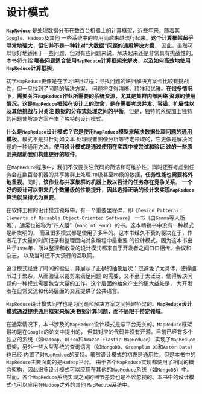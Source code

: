 设计模式
====================================================================
**`MapReduce`** 是处理数据分布在数百台机器上的计算框架，近些年来，随着其`Google`、`Hadoop`及其他
一些系统中的应用而越来越流行起来。**这个计算框架超乎寻常地强大，但它并不是一种针对“大数据”问题的通用解决方案**，
因此，虽然可以很好地适用于一些问题，但对有些问题来说，解决起来还是非常具有挑战性的。本书将介绍
**哪些问题适合使用`MapReduce`计算框架来解决，以及如何高效地使用`MapReduce`计算框架**。

初学`MapReduce`更像是在学习递归过程：寻找问题的递归解决方案会比较有挑战性，但一旦找到了问题的解决方案，
问题将变得清晰、精准和优雅。**在很多情况下，需要关注`MapReduce`作业所需要的系统资源，尤其是集群内部网络
资源的使用情况。这是`MapReduce`框架在设计上的取舍，是在需要考虑并发、容错、扩展性以及其他挑战与只关注
数据的分布式处理之间的平衡**。但是，独特的系统加上独特的问题使解决方案产生了独特的设计模式。

**什么是`MapReduce`设计模式？它是使用`MapReduce`模型来解决数据处理问题的通用模板**。模式不是只针对如文本
处理或者图像分析等特定领域的，它更像是解决问题的一种通用方法。**使用设计模式是通过使用在实践中被尝试和验证
过的一些原则来帮助我们构建更好的软件**。

在`MapReduce`程序中，我们不仅要关注代码的简洁和可维护性，同时还要考虑到任务会在数百台机器的共享集群上处理
`TB`级甚至`PB`级的数据，**任务性能也需要格外地重视**。同时，**该作业与共享集群的机器上数以百计的任务存在竞争关系**。
**一个好的设计可以带来几个数量级的性能提升，因此选择正确的设计来实现`MapReduce`算法就显得尤为重要**。

在软件工程的设计模式领域中，有一个重要里程碑，即《`Design Patterns: Elements of Reusable Object-Oriented Software`》
一书（由`Gamma`等人所著），通常也被称为“四人组”（`Gang of Four`）的书。这本畅销书中没有一种模式是新发明的，
而且很多模式都是使用了多年的。这本书经久不衰的秘决在于，作者花了大量的时间记录和整理面向对象编程中最重要
的设计模式。因为这本书出片于`1994`年，所以整理和收录的设计模式都来自于开发者之间口口相传、会议和杂志，
以及当时还不太流行的互联网。

设计模式经受了时间的验证，并展示了正确的抽象层次：既避免了太具体，使得细节过于繁杂，从而验证以裁剪来满足问题
的需要，又不至于太泛泛，使得解决问题的一种模式需要包含大量的工作。这个层面的抽象产生的更大益处是，
为开发者在日常交流和代码层面的交互提供了公共语言。

`MapReduce`设计模式同样也是为问题和解决方案之间搭建桥梁的。**`MapReduce`设计模式通过提供通用框架来解决
数据计算问题，而不局限于特定领域**。

在通常情况下，本书涉及的`MapReduce`设计模式是与平台无关的。`MapReduce`框架最初是在`Google`的论文中提出的，
但其对应的代码并没有开源。目前已经有多个独立的系统（如`Hadoop`、`Disco`和`Amazon Elastic MapReduce`）
实现了`MapReduce`框架，另外一些大型系统的查询语言（如`MongoDB`、`Greenplum DB`和`Aster Data`）也已经
内置了对`MapReduce`的支持。虽然设计模式的初衷是通用性，但是本书中的`MapReduce`主要面向的是`Hadoop`平台。
由于各个`MapReduce`实现都使用了相同的概念架构，因此很多设计模式可以应用在其他的`MapReduce`系统（如`MongoDB`）中。
然而，各个`MapReduce`系统实现之间的细节差异也是不容忽视的。本书中的设计模式也可以应用在`Hadoop`之外的其他
`MapReduce`系统中。












